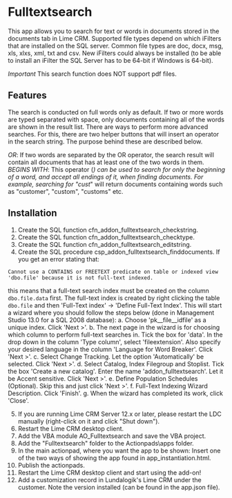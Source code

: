 # Fulltextsearch 
This app allows you to search for text or words in documents stored in the documents tab in Lime CRM.
Supported file types depend on which iFilters that are installed on the SQL server. Common file types are doc, docx, msg, xls, xlxs, xml, txt and csv. New iFilters could always be installed (to be able to install an iFilter the SQL Server has to be 64-bit if Windows is 64-bit).

*Important* This search function does NOT support pdf files.

## Features
The search is conducted on full words only as default. If two or more words are typed separated with space, only documents containing all of the words are shown in the result list. There are ways to perform more advanced searches. For this, there are two helper buttons that will insert an operator in the search string. The purpose behind these are described below.

*OR*: If two words are separated by the OR operator, the search result will contain all documents that has at least one of the two words in them.
*BEGINS WITH*: This operator (*) can be used to search for only the beginning of a word, and accept all endings of it, when finding documents. For example, searching for "cust*" will return documents containing words such as "customer", "custom", "customs" etc.

## Installation
1. Create the SQL function cfn_addon_fulltextsearch_checkstring.
2. Create the SQL function cfn_addon_fulltextsearch_checktype.
3. Create the SQL function cfn_addon_fulltextsearch_editstring.
4. Create the SQL procedure csp_addon_fulltextsearch_finddocuments. If you get an error stating that:
```
Cannot use a CONTAINS or FREETEXT predicate on table or indexed view 'dbo.file' because it is not full-text indexed.
```
this means that a full-text search index must be created on the column ```dbo.file.data``` first. 
The full-text index is created by right clicking the table ```dbo.file``` and then 'Full-Text index' -> 'Define Full-Text Index'. This will start a wizard where you should follow the steps below (done in Management Studio 13.0 for a SQL 2008 database):
a. Choose 'pk__file__idfile' as a unique index. Click 'Next >'.
b. The next page in the wizard is for choosing which column to perform full-text searches in. Tick the box for 'data'. In the drop down in the column 'Type column', select 'fileextension'. Also specify your desired language in the column 'Language for Word Breaker'. Click 'Next >'.
c. Select Change Tracking. Let the option 'Automatically' be selected. Click 'Next >'.
d. Select Catalog, Index Filegroup and Stoplist. Tick the box 'Create a new catalog'. Enter the name 'addon_fulltextsearch'. Let it be Accent sensitive. Click 'Next >'.
e. Define Population Schedules (Optional). Skip this and just click 'Next >'.
f. Full-Text Indexing Wizard Description. Click 'Finish'.
g. When the wizard has completed its work, click 'Close'.

5. If you are running Lime CRM Server 12.x or later, please restart the LDC manually (right-click on it and click "Shut down").
6. Restart the Lime CRM desktop client.
7. Add the VBA module AO_Fulltextsearch and save the VBA project.
8. Add the "Fulltextsearch" folder to the Actionpads\apps folder.
9. In the main actionpad, where you want the app to be shown: Insert one of the two ways of showing the app found in app_instantiation.html.
10. Publish the actionpads.
11. Restart the Lime CRM desktop client and start using the add-on!
12. Add a customization record in Lundalogik's Lime CRM under the customer. Note the version installed (can be found in the app.json file).
